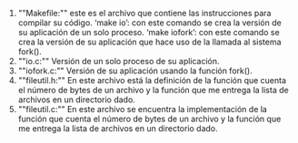 1. ""Makefile:"" este es el archivo que contiene las instrucciones para compilar su código.
‘make io’: con este comando se crea la versión de su aplicación de un solo proceso.
‘make iofork’: con este comando se crea la versión de su aplicación que hace uso de la llamada al sistema fork().
2. ""io.c:"" Versión de un solo proceso de su aplicación.
3. ""iofork.c:"" Versión de su aplicación usando la función fork().
4. ""fileutil.h:"" En este archivo está la definición de la función que cuenta el número de bytes de un archivo y la función que me entrega la lista de archivos en un directorio dado.
5. ""fileutil.c:"" En este archivo se encuentra la implementación de la función que cuenta el número de bytes de un archivo y la función que me entrega la lista de archivos en un directorio dado.

